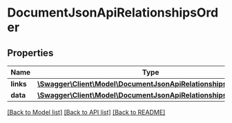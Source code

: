 # DocumentJsonApiRelationshipsOrder

## Properties
Name | Type | Description | Notes
------------ | ------------- | ------------- | -------------
**links** | [**\Swagger\Client\Model\DocumentJsonApiRelationshipsOrderLinks**](DocumentJsonApiRelationshipsOrderLinks.md) |  | [optional] 
**data** | [**\Swagger\Client\Model\DocumentJsonApiRelationshipsOrderData**](DocumentJsonApiRelationshipsOrderData.md) |  | [optional] 

[[Back to Model list]](../../README.md#documentation-for-models) [[Back to API list]](../../README.md#documentation-for-api-endpoints) [[Back to README]](../../README.md)

